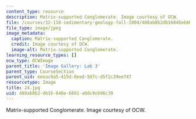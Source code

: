 ```yaml
---
content_type: resource
description: Matrix-supported Conglomerate. Image courtesy of OCW.
file: /courses/12-110-sedimentary-geology-fall-2004/488ab8b2db16848e6661a0dc9cb96c39_24.jpg
file_type: image/jpeg
image_metadata:
  caption: Matrix-supported Conglomerate.
  credit: Image courtesy of OCW.
  image-alt: Matrix-supported Conglomerate.
learning_resource_types: []
ocw_type: OCWImage
parent_title: 'Image Gallery: Lab 3'
parent_type: CourseSection
parent_uid: eeeac8a5-415d-8eed-507c-d5f2c39ee747
resourcetype: Image
title: 24.jpg
uid: 488ab8b2-db16-848e-6661-a0dc9cb96c39
---
```

Matrix-supported Conglomerate. Image courtesy of OCW.

